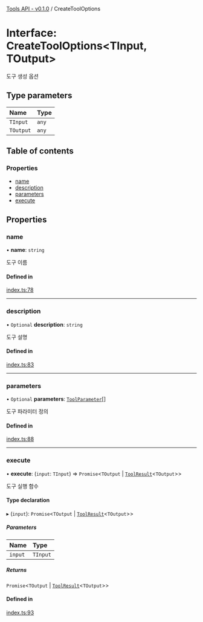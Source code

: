 [Tools API - v0.1.0](/api-reference/tools/) / CreateToolOptions

# Interface: CreateToolOptions\<TInput, TOutput\>

도구 생성 옵션

## Type parameters

| Name | Type |
| :------ | :------ |
| `TInput` | `any` |
| `TOutput` | `any` |

## Table of contents

### Properties

- [name](#name)
- [description](#description)
- [parameters](#parameters)
- [execute](#execute)

## Properties

### <a id="name" name="name"></a> name

• **name**: `string`

도구 이름

#### Defined in

[index.ts:78](https://github.com/robotaio/robota/blob/main/packages/tools/src/index.ts#L78)

___

### <a id="description" name="description"></a> description

• `Optional` **description**: `string`

도구 설명

#### Defined in

[index.ts:83](https://github.com/robotaio/robota/blob/main/packages/tools/src/index.ts#L83)

___

### <a id="parameters" name="parameters"></a> parameters

• `Optional` **parameters**: [`ToolParameter`](ToolParameter.md)[]

도구 파라미터 정의

#### Defined in

[index.ts:88](https://github.com/robotaio/robota/blob/main/packages/tools/src/index.ts#L88)

___

### <a id="execute" name="execute"></a> execute

• **execute**: (`input`: `TInput`) => `Promise`\<`TOutput` \| [`ToolResult`](ToolResult.md)\<`TOutput`\>\>

도구 실행 함수

#### Type declaration

▸ (`input`): `Promise`\<`TOutput` \| [`ToolResult`](ToolResult.md)\<`TOutput`\>\>

##### Parameters

| Name | Type |
| :------ | :------ |
| `input` | `TInput` |

##### Returns

`Promise`\<`TOutput` \| [`ToolResult`](ToolResult.md)\<`TOutput`\>\>

#### Defined in

[index.ts:93](https://github.com/robotaio/robota/blob/main/packages/tools/src/index.ts#L93)
